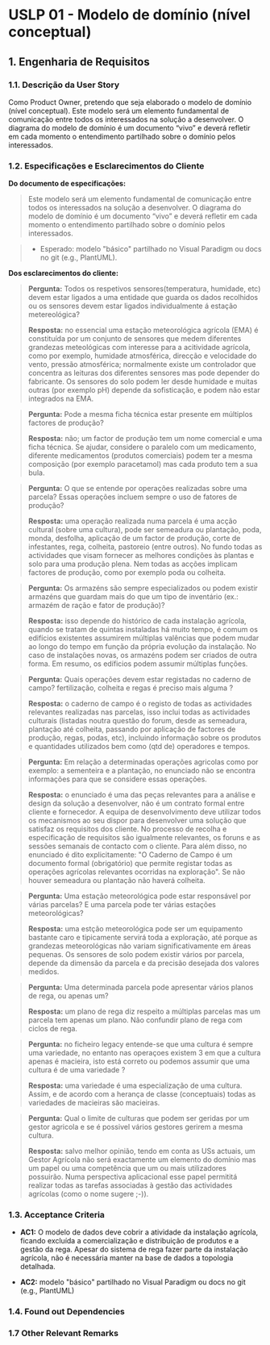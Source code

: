 # USLP 01 -  Modelo de domínio (nível conceptual) 

## 1. Engenharia de Requisitos

### 1.1. Descrição da User Story

Como Product Owner, pretendo que seja elaborado o modelo de domínio (nível
conceptual). Este modelo será um elemento fundamental de comunicação entre todos os
interessados na solução a desenvolver. O diagrama do modelo de domínio é um documento “vivo” e
deverá refletir em cada momento o entendimento partilhado sobre o domínio pelos interessados.

### 1.2. Especificações e Esclarecimentos do Cliente

**Do documento de especificações:**

>	Este modelo será um elemento fundamental de comunicação entre todos os
interessados na solução a desenvolver. O diagrama do modelo de domínio é um documento “vivo” e
deverá refletir em cada momento o entendimento partilhado sobre o domínio pelos interessados.

> - Esperado: modelo "básico" partilhado no Visual Paradigm ou docs no git (e.g., PlantUML).

**Dos esclarecimentos do cliente:**

> **Pergunta:** Todos os respetivos sensores(temperatura, humidade, etc) devem estar ligados a uma entidade que guarda os dados recolhidos ou os sensores devem estar ligados individualmente á estação metereológica?
>  
> **Resposta:** no essencial uma estação meteorológica agrícola (EMA) é constituída por um conjunto de sensores que medem diferentes grandezas meteológicas com interesse para a acitividade agrícola, como por exemplo, humidade atmosférica, direcção e velocidade do vento, pressão atmosférica; normalmente existe um controlador que concentra as leituras dos diferentes sensores mas pode depender do fabricante.
Os sensores do solo podem ler desde humidade e muitas outras (por exemplo pH) depende da sofisticação, e podem não estar integrados na EMA.

> **Pergunta:** Pode a mesma ficha técnica estar presente em múltiplos factores de produção?
>  
> **Resposta:** não; um factor de produção tem um nome comercial e uma ficha técnica. Se ajudar, considere o paralelo com um medicamento, diferente medicamentos (produtos comerciais) podem ter a mesma composição (por exemplo paracetamol) mas cada produto tem a sua bula.

> **Pergunta:** O que se entende por operações realizadas sobre uma parcela? Essas operações incluem sempre o uso de fatores de produção?
>
> **Resposta:** uma operação realizada numa parcela é uma acção cultural (sobre uma cultura), pode ser semeadura ou plantação, poda, monda, desfolha, aplicação de um factor de produção, corte de infestantes, rega, colheita, pastoreio (entre outros). No fundo todas as actividades que visam fornecer as melhores condições às plantas e solo para uma produção plena. Nem todas as acções implicam factores de produção, como por exemplo poda ou colheita.

> **Pergunta:** Os armazéns são sempre especializados ou podem existir armazéns que guardam mais do que um tipo de inventário (ex.: armazém de ração e fator de produção)?
>
> **Resposta:** isso depende do histórico de cada instalação agrícola, quando se tratam de quintas instaladas há muito tempo, é comum os edifícios existentes assumirem múltiplas valências que podem mudar ao longo do tempo em função da própria evolução da instalação. No caso de instalações novas, os armazéns podem ser criados de outra forma. Em resumo, os edíficios podem assumir múltiplas funções.

> **Pergunta:** Quais operações devem estar registadas no caderno de campo? fertilização, colheita e regas é preciso mais alguma ?
>
> **Resposta:** o caderno de campo é o registo de todas as actividades relevantes realizadas nas parcelas, isso inclui todas as actividades culturais (listadas noutra questão do forum, desde as semeadura, plantação até colheita, passando por aplicação de factores de produção, regas, podas, etc), incluindo informação sobre os produtos e quantidades utilizados bem como (qtd de) operadores e tempos.

> **Pergunta:** Em relação a determinadas operações agricolas como por exemplo: a sementeira e a plantação, no enunciado não se encontra informações para que se considere essas operações.
>
> **Resposta:** o enunciado é uma das peças relevantes para a análise e design da solução a desenvolver, não é um contrato formal entre cliente e fornecedor. A equipa de desenvolvimento deve utilizar todos os mecanismos ao seu dispor para desenvolver uma solução que satisfaz os requisitos dos cliente. No processo de recolha e especificação de requisitos são igualmente relevantes, os foruns e as sessões semanais de contacto com o cliente.
Para além disso, no enunciado é dito explicitamente: "O Caderno de Campo é um documento formal (obrigatório) que permite registar todas as operações agrícolas relevantes ocorridas na exploração". Se não houver semeadura ou plantação não haverá colheita.

> **Pergunta:** Uma estação meteorológica pode estar responsável por várias parcelas? E uma parcela pode ter várias estações meteorológicas?
>
> **Resposta:** uma estção meteorológica pode ser um equipamento bastante caro e tipicamente servirá toda a exploração, até porque as grandezas meteorológicas não variam significativamente em áreas pequenas. Os sensores de solo podem existir vários por parcela, depende da dimensão da parcela e da precisão desejada dos valores medidos.

> **Pergunta:** Uma determinada parcela pode apresentar vários planos de rega, ou apenas um?
>
> **Resposta:** um plano de rega diz respeito a múltiplas parcelas mas um parcela tem apenas um plano. Não confundir plano de rega com ciclos de rega.

> **Pergunta:** no ficheiro legacy entende-se que uma cultura é sempre uma variedade, no entanto nas operaçoes existem 3 em que a cultura apenas é macieira, isto está correto ou podemos assumir que uma cultura é de uma variedade ?
>
> **Resposta:** uma variedade é uma especialização de uma cultura. Assim, e de acordo com a herança de classe (conceptuais) todas as variedades de macieiras são macieiras.

> **Pergunta:** Qual o limite de culturas que podem ser geridas por um gestor agricola e se é possivel vários gestores gerirem a mesma cultura.
>
> **Resposta:** salvo melhor opinião, tendo em conta as USs actuais, um Gestor Agrícola não será exactamente um elemento do domínio mas um papel ou uma competência que um ou mais utilizadores possuirão. Numa perspectiva aplicacional esse papel permititá realizar todas as tarefas associadas à gestão das actividades agrícolas (como o nome sugere ;-)).

### 1.3. Acceptance Criteria

* **AC1:** O modelo de dados deve cobrir a atividade da instalação agrícola, ficando excluída a
  comercialização e distribuição de produtos e a gestão da rega. Apesar do sistema de rega fazer parte
  da instalação agrícola, não é necessária manter na base de dados a topologia detalhada.

* **AC2:** modelo "básico" partilhado no Visual Paradigm ou docs no git (e.g., PlantUML)


### 1.4. Found out Dependencies


### 1.7 Other Relevant Remarks

